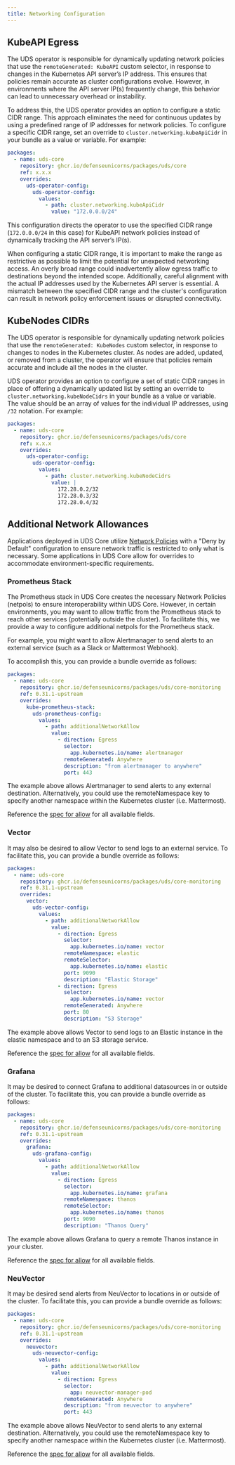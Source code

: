 ```yaml
---
title: Networking Configuration
---
```


## KubeAPI Egress

The UDS operator is responsible for dynamically updating network policies that use the `remoteGenerated: KubeAPI` custom selector, in response to changes in the Kubernetes API server’s IP address. This ensures that policies remain accurate as cluster configurations evolve. However, in environments where the API server IP(s) frequently change, this behavior can lead to unnecessary overhead or instability.

To address this, the UDS operator provides an option to configure a static CIDR range. This approach eliminates the need for continuous updates by using a predefined range of IP addresses for network policies. To configure a specific CIDR range, set an override to `cluster.networking.kubeApiCidr` in your bundle as a value or variable. For example:

```yaml
packages:
  - name: uds-core
    repository: ghcr.io/defenseunicorns/packages/uds/core
    ref: x.x.x
    overrides:
      uds-operator-config:
        uds-operator-config:
          values:
            - path: cluster.networking.kubeApiCidr
              value: "172.0.0.0/24"
```

This configuration directs the operator to use the specified CIDR range (`172.0.0.0/24` in this case) for KubeAPI network policies instead of dynamically tracking the API server’s IP(s).

When configuring a static CIDR range, it is important to make the range as restrictive as possible to limit the potential for unexpected networking access. An overly broad range could inadvertently allow egress traffic to destinations beyond the intended scope. Additionally, careful alignment with the actual IP addresses used by the Kubernetes API server is essential. A mismatch between the specified CIDR range and the cluster's configuration can result in network policy enforcement issues or disrupted connectivity.

## KubeNodes CIDRs

The UDS operator is responsible for dynamically updating network policies that use the `remoteGenerated: KubeNodes` custom selector, in response to changes to nodes in the Kubernetes cluster. As nodes are added, updated, or removed from a cluster, the operator will ensure that policies remain accurate and include all the nodes in the cluster.

UDS operator provides an option to configure a set of static CIDR ranges in place of offering a dynamically updated list by setting an override to `cluster.networking.kubeNodeCidrs` in your bundle as a value or variable. The value should be an array of values for the individual IP addresses, using `/32` notation. For example:

```yaml
packages:
  - name: uds-core
    repository: ghcr.io/defenseunicorns/packages/uds/core
    ref: x.x.x
    overrides:
      uds-operator-config:
        uds-operator-config:
          values:
            - path: cluster.networking.kubeNodeCidrs
              value: |
                172.28.0.2/32
                172.28.0.3/32
                172.28.0.4/32
```

## Additional Network Allowances

Applications deployed in UDS Core utilize [Network Policies](https://kubernetes.io/docs/concepts/services-networking/network-policies/) with a "Deny by Default" configuration to ensure network traffic is restricted to only what is necessary. Some applications in UDS Core allow for overrides to accommodate environment-specific requirements.

### Prometheus Stack

The Prometheus stack in UDS Core creates the necessary Network Policies (netpols) to ensure interoperability within UDS Core. However, in certain environments, you may want to allow traffic from the Prometheus stack to reach other services (potentially outside the cluster). To facilitate this, we provide a way to configure additional netpols for the Prometheus stack.

For example, you might want to allow Alertmanager to send alerts to an external service (such as a Slack or Mattermost Webhook).

To accomplish this, you can provide a bundle override as follows:

```yaml
packages:
  - name: uds-core
    repository: ghcr.io/defenseunicorns/packages/uds/core-monitoring
    ref: 0.31.1-upstream
    overrides:
      kube-prometheus-stack:
        uds-prometheus-config:
          values:
            - path: additionalNetworkAllow
              value:
                - direction: Egress
                  selector:
                    app.kubernetes.io/name: alertmanager
                  remoteGenerated: Anywhere
                  description: "from alertmanager to anywhere"
                  port: 443
```

The example above allows Alertmanager to send alerts to any external destination. Alternatively, you could use the remoteNamespace key to specify another namespace within the Kubernetes cluster (i.e. Mattermost).

Reference the [spec for allow](https://uds.defenseunicorns.com/reference/configuration/custom-resources/packages-v1alpha1-cr/#allow) for all available fields.

### Vector

It may also be desired to allow Vector to send logs to an external service. To facilitate this, you can provide a bundle override as follows:

```yaml
packages:
  - name: uds-core
    repository: ghcr.io/defenseunicorns/packages/uds/core-monitoring
    ref: 0.31.1-upstream
    overrides:
      vector:
        uds-vector-config:
          values:
            - path: additionalNetworkAllow
              value:
                - direction: Egress
                  selector:
                    app.kubernetes.io/name: vector
                  remoteNamespace: elastic
                  remoteSelector:
                    app.kubernetes.io/name: elastic
                  port: 9090
                  description: "Elastic Storage"
                - direction: Egress
                  selector:
                    app.kubernetes.io/name: vector
                  remoteGenerated: Anywhere
                  port: 80
                  description: "S3 Storage"
```

The example above allows Vector to send logs to an Elastic instance in the elastic namespace and to an S3 storage service.

Reference the [spec for allow](https://uds.defenseunicorns.com/reference/configuration/custom-resources/packages-v1alpha1-cr/#allow) for all available fields.

### Grafana

It may be desired to connect Grafana to additional datasources in or outside of the cluster. To facilitate this, you can provide a bundle override as follows:

```yaml
packages:
  - name: uds-core
    repository: ghcr.io/defenseunicorns/packages/uds/core-monitoring
    ref: 0.31.1-upstream
    overrides:
      grafana:
        uds-grafana-config:
          values:
            - path: additionalNetworkAllow
              value:
                - direction: Egress
                  selector:
                    app.kubernetes.io/name: grafana
                  remoteNamespace: thanos
                  remoteSelector:
                    app.kubernetes.io/name: thanos
                  port: 9090
                  description: "Thanos Query"
```

The example above allows Grafana to query a remote Thanos instance in your cluster.

Reference the [spec for allow](https://uds.defenseunicorns.com/reference/configuration/custom-resources/packages-v1alpha1-cr/#allow) for all available fields.

### NeuVector

It may be desired send alerts from NeuVector to locations in or outside of the cluster. To facilitate this, you can provide a bundle override as follows:

```yaml
packages:
  - name: uds-core
    repository: ghcr.io/defenseunicorns/packages/uds/core-monitoring
    ref: 0.31.1-upstream
    overrides:
      neuvector:
        uds-neuvector-config:
          values:
            - path: additionalNetworkAllow
              value:
                - direction: Egress
                  selector:
                    app: neuvector-manager-pod
                  remoteGenerated: Anywhere
                  description: "from neuvector to anywhere"
                  port: 443
```

The example above allows NeuVector to send alerts to any external destination. Alternatively, you could use the remoteNamespace key to specify another namespace within the Kubernetes cluster (i.e. Mattermost).

Reference the [spec for allow](https://uds.defenseunicorns.com/reference/configuration/custom-resources/packages-v1alpha1-cr/#allow) for all available fields.
